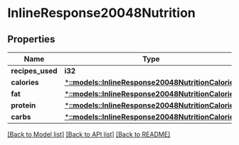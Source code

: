 # InlineResponse20048Nutrition

## Properties

Name | Type | Description | Notes
------------ | ------------- | ------------- | -------------
**recipes_used** | **i32** |  | 
**calories** | [***::models::InlineResponse20048NutritionCalories**](inline_response_200_48_nutrition_calories.md) |  | 
**fat** | [***::models::InlineResponse20048NutritionCalories**](inline_response_200_48_nutrition_calories.md) |  | 
**protein** | [***::models::InlineResponse20048NutritionCalories**](inline_response_200_48_nutrition_calories.md) |  | 
**carbs** | [***::models::InlineResponse20048NutritionCalories**](inline_response_200_48_nutrition_calories.md) |  | 

[[Back to Model list]](../README.md#documentation-for-models) [[Back to API list]](../README.md#documentation-for-api-endpoints) [[Back to README]](../README.md)


